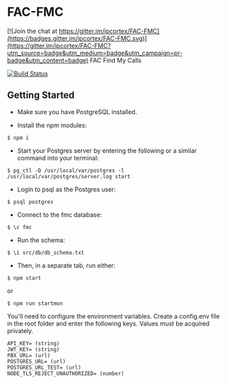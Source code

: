 # FAC-FMC

[![Join the chat at https://gitter.im/ipcortex/FAC-FMC](https://badges.gitter.im/ipcortex/FAC-FMC.svg)](https://gitter.im/ipcortex/FAC-FMC?utm_source=badge&utm_medium=badge&utm_campaign=pr-badge&utm_content=badge)
FAC Find My Calls

[![Build Status](https://travis-ci.org/ipcortex/FAC-FMC.svg?branch=master)](https://travis-ci.org/ipcortex/FAC-FMC)

## Getting Started

* Make sure you have PostgreSQL installed.

* Install the npm modules:

```
$ npm i
```
* Start your Postgres server by entering the following or a similar command into your terminal:

```
$ pg_ctl -D /usr/local/var/postgres -l /usr/local/var/postgres/server.log start

```
* Login to psql as the Postgres user:

```
$ psql postgres
```
* Connect to the fmc database:

```
$ \c fmc
```
* Run the schema:

```
$ \i src/db/db_schema.txt
```

* Then, in a separate tab, run either:

```
$ npm start
```
or

```
$ npm run startmon
```

You'll need to configure the environment variables. Create a config.env file in the root folder and enter the following keys. Values must be acquired privately.

```
API_KEY= (string)
JWT_KEY= (string)
PBX_URL= (url)
POSTGRES_URL= (url)
POSTGRES_URL_TEST= (url)
NODE_TLS_REJECT_UNAUTHORIZED= (number)
```


